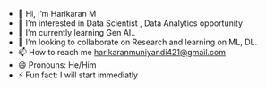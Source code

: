 - 👋 Hi, I’m Harikaran M
- 👀 I’m interested in  Data Scientist , Data Analytics opportunity
- 🌱 I’m currently learning Gen AI..
- 💞️ I’m looking to collaborate on Research and learning on ML, DL.
- 📫 How to reach me harikaranmuniyandi421@gmail.com
- 😄 Pronouns: He/Him
- ⚡ Fun fact: I will start immediatly 












<!---
Harikaran-421/Harikaran-421 is a ✨ special ✨ repository because its `README.md` (this file) appears on your GitHub profile.
You can click the Preview link to take a look at your changes.
--->
